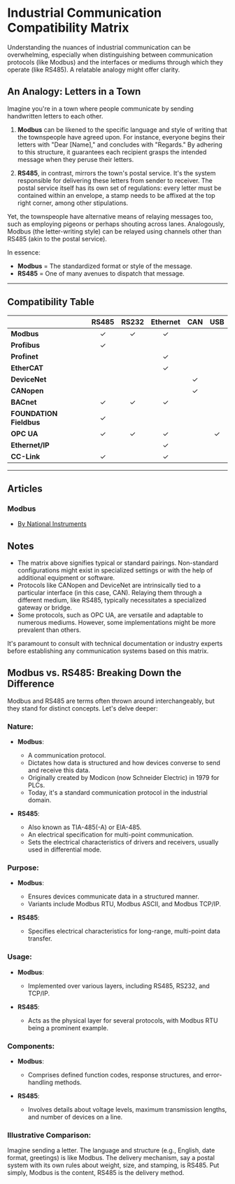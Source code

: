 # Industrial Communication Compatibility Matrix

Understanding the nuances of industrial communication can be overwhelming, especially when distinguishing between communication protocols (like Modbus) and the interfaces or mediums through which they operate (like RS485). A relatable analogy might offer clarity.

## An Analogy: Letters in a Town

Imagine you're in a town where people communicate by sending handwritten letters to each other.

1. **Modbus** can be likened to the specific language and style of writing that the townspeople have agreed upon. For instance, everyone begins their letters with "Dear [Name]," and concludes with "Regards." By adhering to this structure, it guarantees each recipient grasps the intended message when they peruse their letters.

2. **RS485**, in contrast, mirrors the town's postal service. It's the system responsible for delivering these letters from sender to receiver. The postal service itself has its own set of regulations: every letter must be contained within an envelope, a stamp needs to be affixed at the top right corner, among other stipulations.

Yet, the townspeople have alternative means of relaying messages too, such as employing pigeons or perhaps shouting across lanes. Analogously, Modbus (the letter-writing style) can be relayed using channels other than RS485 (akin to the postal service).

In essence:
- **Modbus** = The standardized format or style of the message.
- **RS485** = One of many avenues to dispatch that message.

---

## Compatibility Table

|                     | RS485 | RS232 | Ethernet | CAN   | USB    |
|---------------------|:-----:|:-----:|:--------:|:-----:|:------:|
| **Modbus**          | ✓     | ✓     | ✓        |       |        |
| **Profibus**        | ✓     |       |          |       |        |
| **Profinet**        |       |       | ✓        |       |        |
| **EtherCAT**        |       |       | ✓        |       |        |
| **DeviceNet**       |       |       |          | ✓     |        |
| **CANopen**         |       |       |          | ✓     |        |
| **BACnet**          | ✓     | ✓     | ✓        |       |        |
| **FOUNDATION Fieldbus** | ✓ |       |          |       |        |
| **OPC UA**          | ✓     | ✓     | ✓        |       | ✓      |
| **Ethernet/IP**     |       |       | ✓        |       |        |
| **CC-Link**         | ✓     |       | ✓        |       |        |

---

## Articles
### Modbus

- [By National Instruments](https://www.ni.com/en/shop/seamlessly-connect-to-third-party-devices-and-supervisory-system/the-modbus-protocol-in-depth.html)

## Notes

- The matrix above signifies typical or standard pairings. Non-standard configurations might exist in specialized settings or with the help of additional equipment or software.
- Protocols like CANopen and DeviceNet are intrinsically tied to a particular interface (in this case, CAN). Relaying them through a different medium, like RS485, typically necessitates a specialized gateway or bridge.
- Some protocols, such as OPC UA, are versatile and adaptable to numerous mediums. However, some implementations might be more prevalent than others.

It's paramount to consult with technical documentation or industry experts before establishing any communication systems based on this matrix.

## Modbus vs. RS485: Breaking Down the Difference

Modbus and RS485 are terms often thrown around interchangeably, but they stand for distinct concepts. Let's delve deeper:

### **Nature:**

- **Modbus**: 
  - A communication protocol.
  - Dictates how data is structured and how devices converse to send and receive this data.
  - Originally created by Modicon (now Schneider Electric) in 1979 for PLCs.
  - Today, it's a standard communication protocol in the industrial domain.
  
- **RS485**:
  - Also known as TIA-485(-A) or EIA-485.
  - An electrical specification for multi-point communication.
  - Sets the electrical characteristics of drivers and receivers, usually used in differential mode.

### **Purpose:**

- **Modbus**: 
  - Ensures devices communicate data in a structured manner.
  - Variants include Modbus RTU, Modbus ASCII, and Modbus TCP/IP.
  
- **RS485**:
  - Specifies electrical characteristics for long-range, multi-point data transfer.

### **Usage:**

- **Modbus**: 
  - Implemented over various layers, including RS485, RS232, and TCP/IP.
  
- **RS485**:
  - Acts as the physical layer for several protocols, with Modbus RTU being a prominent example.

### **Components:**

- **Modbus**: 
  - Comprises defined function codes, response structures, and error-handling methods.
  
- **RS485**:
  - Involves details about voltage levels, maximum transmission lengths, and number of devices on a line.

### **Illustrative Comparison:**

Imagine sending a letter. The language and structure (e.g., English, date format, greetings) is like Modbus. The delivery mechanism, say a postal system with its own rules about weight, size, and stamping, is RS485. Put simply, Modbus is the content, RS485 is the delivery method.



